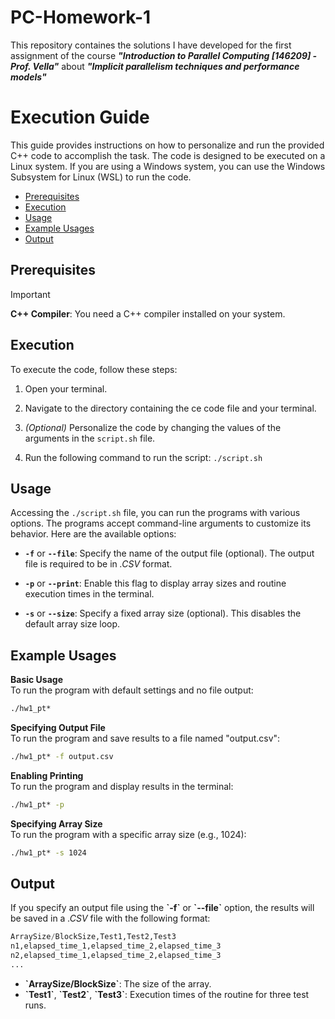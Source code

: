 # PC-Homework-1
This repository containes the solutions I have developed for the first assignment of the course ***"Introduction to Parallel Computing [146209] - Prof. Vella"*** about ***"Implicit parallelism techniques and performance models"*** 

# Execution Guide

This guide provides instructions on how to personalize and run the provided C++ code to accomplish the task. The code is designed to be executed on a Linux system. If you are using a Windows system, you can use the Windows Subsystem for Linux (WSL) to run the code.

- [Prerequisites](#prerequisites)
- [Execution](#execution)
- [Usage](#usage)
- [Example Usages](#example-usages)
- [Output](#output)

## Prerequisites
> [!IMPORTANT] 
> **C++ Compiler**: You need a C++ compiler installed on your system.

## Execution
To execute the code, follow these steps:  
1. Open your terminal.

2. Navigate to the directory containing the ce code file and your terminal.

3. *(Optional)* Personalize the code by changing the values of the arguments in the `script.sh` file.
   
4. Run the following command to run the script: `./script.sh`

## Usage
Accessing the `./script.sh` file, you can run the programs with various options. The programs accept command-line arguments to customize its behavior. Here are the available options:

* **`-f`** or **`--file`**: Specify the name of the output file (optional). The output file is required to be in *.CSV* format.

* **`-p`** or **`--print`**: Enable this flag to display array sizes and routine execution times in the terminal.

* **`-s`** or **`--size`**: Specify a fixed array size (optional). This disables the default array size loop.

## Example Usages
**Basic Usage**  
To run the program with default settings and no file output:
```bash
./hw1_pt*
```

**Specifying Output File**  
To run the program and save results to a file named "output.csv":

```bash
./hw1_pt* -f output.csv
```
**Enabling Printing**  
To run the program and display results in the terminal:

```bash
./hw1_pt* -p
```
**Specifying Array Size**  
To run the program with a specific array size (e.g., 1024):

```bash
./hw1_pt* -s 1024
```

## Output
If you specify an output file using the **\`-f\`** or **\`--file\`** option, the results will be saved in a *.CSV* file with the following format:

```python
ArraySize/BlockSize,Test1,Test2,Test3
n1,elapsed_time_1,elapsed_time_2,elapsed_time_3
n2,elapsed_time_1,elapsed_time_2,elapsed_time_3
...
```
* **\`ArraySize/BlockSize\`**: The size of the array.
* **\`Test1\`**, **\`Test2\`**, **\`Test3\`**: Execution times of the routine for three test runs.
